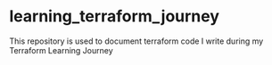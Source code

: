 # learning_terraform_journey
This repository is used to document terraform code I write during my Terraform Learning Journey
